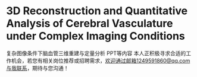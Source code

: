 # 3D Reconstruction and Quantitative Analysis of Cerebral Vasculature under Complex Imaging Conditions
复杂图像条件下脑血管三维重建与定量分析 PPT等内容
本人正积极寻求合适的工作机会，若您有相关岗位推荐或招聘需求，欢迎通过邮箱1249591860@qq.com与我联系，期待与您沟通！
